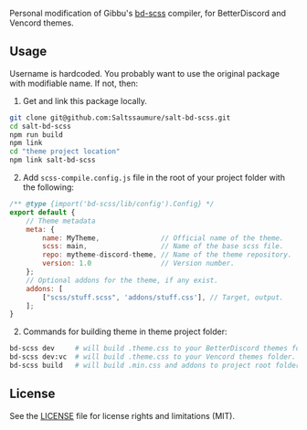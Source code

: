 Personal modification of Gibbu's [bd-scss](https://github.com/Gibbu/bd-scss) compiler, for BetterDiscord and Vencord themes.

## Usage
Username is hardcoded. You probably want to use the original package with modifiable name. If not, then:

1. Get and link this package locally.
```bash
git clone git@github.com:Saltssaumure/salt-bd-scss.git
cd salt-bd-scss
npm run build
npm link
cd "theme project location"
npm link salt-bd-scss
```

2. Add `scss-compile.config.js` file in the root of your project folder with the following:

```js
/** @type {import('bd-scss/lib/config').Config} */
export default {
    // Theme metadata
    meta: {
        name: MyTheme,               // Official name of the theme.
        scss: main,                  // Name of the base scss file.
        repo: mytheme-discord-theme, // Name of the theme repository.
        version: 1.0                 // Version number.
    };
    // Optional addons for the theme, if any exist.
    addons: [
        ["scss/stuff.scss", 'addons/stuff.css'], // Target, output.
    ];
}
```
2. Commands for building theme in theme project folder:
```bash
bd-scss dev     # will build .theme.css to your BetterDiscord themes folder.
bd-scss dev:vc  # will build .theme.css to your Vencord themes folder.
bd-scss build   # will build .min.css and addons to project root folder.
```

## License
See the [LICENSE](https://github.com/Saltssaumure/salt-bd-scss/blob/main/LICENSE) file for license rights and limitations (MIT).
